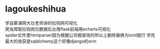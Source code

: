# lagoukeshihua
学自慕课网大壮老师讲的拉钩网可视化  
爬虫爬取拉钩岗位数据后台用flask前端用echarts可视化  
spider文件里htmlparser因为根据公司框架改的所以上删除替换为lxml就行
学完最大的收获是sqlalchemy这个好像django的orm
